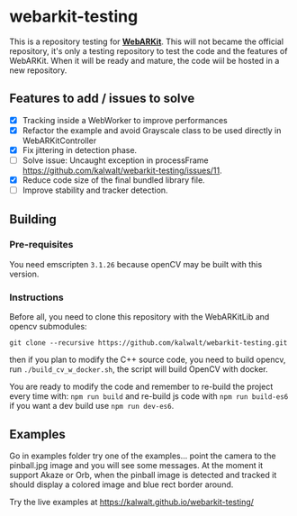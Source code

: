 # webarkit-testing

This is a repository testing for [**WebARKit**](https://github.com/webarkit). This will not became the official repository, it's only a testing repository to test the code and the features of WebARKit. When it will be ready and mature, the code wiil be hosted in a new repository.

## Features to add / issues to solve

- [x] Tracking inside a WebWorker to improve performances
- [x] Refactor the example and avoid Grayscale class to be used directly in WebARKitController
- [x] Fix jittering in detection phase.
- [ ] Solve issue: Uncaught exception in processFrame https://github.com/kalwalt/webarkit-testing/issues/11.
- [x] Reduce code size of the final bundled library file.
- [ ] Improve stability and tracker detection.

## Building

### Pre-requisites

You need emscripten `3.1.26` because openCV may be built with this version.

### Instructions

Before all, you need to clone this repository with the WebARKitLib and opencv submodules:

```
git clone --recursive https://github.com/kalwalt/webarkit-testing.git
```

then if you plan to modify the C++ source code, you need to build opencv, run `./build_cv_w_docker.sh`, the script will build OpenCV with docker.

You are ready to modify the code and remember to re-build the project every time with: `npm run build` and  re-build js code with `npm run build-es6` if you want a dev build use  `npm run dev-es6`.

## Examples

Go in examples folder try one of the examples... point the camera to the pinball.jpg image and you will see some messages.
At the moment it support Akaze or Orb, when the pinball image is detected and tracked it should display a colored image and blue rect border around.

Try the live examples at https://kalwalt.github.io/webarkit-testing/
